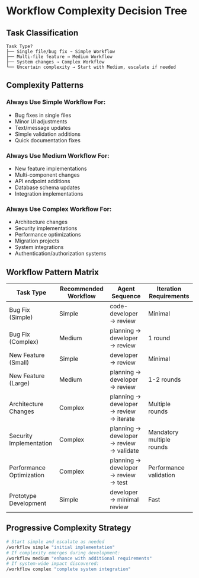 # Workflow Complexity Decision Tree

## Task Classification

```
Task Type?
├── Single file/bug fix → Simple Workflow
├── Multi-file feature → Medium Workflow  
├── System changes → Complex Workflow
└── Uncertain complexity → Start with Medium, escalate if needed
```

## Complexity Patterns

### Always Use Simple Workflow For:
- Bug fixes in single files
- Minor UI adjustments
- Text/message updates
- Simple validation additions
- Quick documentation fixes

### Always Use Medium Workflow For:
- New feature implementations
- Multi-component changes
- API endpoint additions
- Database schema updates
- Integration implementations

### Always Use Complex Workflow For:
- Architecture changes
- Security implementations
- Performance optimizations
- Migration projects
- System integrations
- Authentication/authorization systems

## Workflow Pattern Matrix

| Task Type | Recommended Workflow | Agent Sequence | Iteration Requirements |
|-----------|---------------------|----------------|----------------------|
| Bug Fix (Simple) | Simple | code-developer → review | Minimal |
| Bug Fix (Complex) | Medium | planning → developer → review | 1 round |
| New Feature (Small) | Simple | developer → review | Minimal |
| New Feature (Large) | Medium | planning → developer → review | 1-2 rounds |
| Architecture Changes | Complex | planning → developer → review → iterate | Multiple rounds |
| Security Implementation | Complex | planning → developer → review → validate | Mandatory multiple rounds |
| Performance Optimization | Complex | planning → developer → review → test | Performance validation |
| Prototype Development | Simple | developer → minimal review | Fast |

## Progressive Complexity Strategy

```bash
# Start simple and escalate as needed
/workflow simple "initial implementation"
# If complexity emerges during development:
/workflow medium "enhance with additional requirements"
# If system-wide impact discovered:
/workflow complex "complete system integration"
```